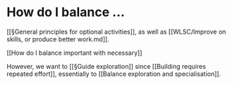 # How do I balance ...
[[§General principles for optional activities]], as well as [[WLSC/Improve on skills, or produce better work.md]].

[[How do I balance important with necessary]]

However, we want to [[§Guide exploration]] since [[Building requires repeated effort]], essentially to [[Balance exploration and specialisation]].

<!-- #Life -->

<!-- {BearID:E6945AD8-2F5D-42ED-8DD6-D976B62B59BF-15756-00001303ACC04F62} -->
